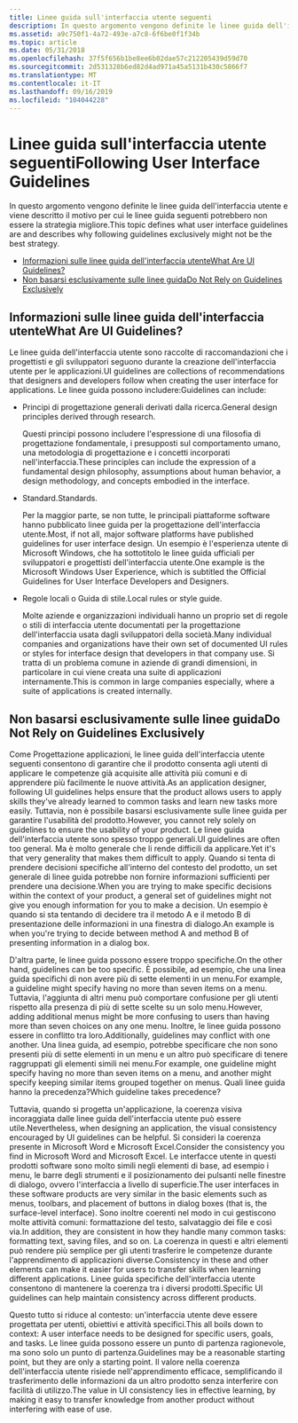 ```yaml
---
title: Linee guida sull'interfaccia utente seguenti
description: In questo argomento vengono definite le linee guida dell'interfaccia utente e viene descritto il motivo per cui le linee guida seguenti potrebbero non essere la strategia migliore.
ms.assetid: a9c750f1-4a72-493e-a7c8-6f6be0f1f34b
ms.topic: article
ms.date: 05/31/2018
ms.openlocfilehash: 37f5f656b1be8ee6b02dae57c212205439d59d70
ms.sourcegitcommit: 2d531328b6ed82d4ad971a45a5131b430c5866f7
ms.translationtype: MT
ms.contentlocale: it-IT
ms.lasthandoff: 09/16/2019
ms.locfileid: "104044228"
---
```

# <a name="following-user-interface-guidelines"></a><span data-ttu-id="067fe-103">Linee guida sull'interfaccia utente seguenti</span><span class="sxs-lookup"><span data-stu-id="067fe-103">Following User Interface Guidelines</span></span>

<span data-ttu-id="067fe-104">In questo argomento vengono definite le linee guida dell'interfaccia utente e viene descritto il motivo per cui le linee guida seguenti potrebbero non essere la strategia migliore.</span><span class="sxs-lookup"><span data-stu-id="067fe-104">This topic defines what user interface guidelines are and describes why following guidelines exclusively might not be the best strategy.</span></span>

-   [<span data-ttu-id="067fe-105">Informazioni sulle linee guida dell'interfaccia utente</span><span class="sxs-lookup"><span data-stu-id="067fe-105">What Are UI Guidelines?</span></span>](#what-are-ui-guidelines)
-   [<span data-ttu-id="067fe-106">Non basarsi esclusivamente sulle linee guida</span><span class="sxs-lookup"><span data-stu-id="067fe-106">Do Not Rely on Guidelines Exclusively</span></span>](#do-not-rely-on-guidelines-exclusively)

## <a name="what-are-ui-guidelines"></a><span data-ttu-id="067fe-107">Informazioni sulle linee guida dell'interfaccia utente</span><span class="sxs-lookup"><span data-stu-id="067fe-107">What Are UI Guidelines?</span></span>

<span data-ttu-id="067fe-108">Le linee guida dell'interfaccia utente sono raccolte di raccomandazioni che i progettisti e gli sviluppatori seguono durante la creazione dell'interfaccia utente per le applicazioni.</span><span class="sxs-lookup"><span data-stu-id="067fe-108">UI guidelines are collections of recommendations that designers and developers follow when creating the user interface for applications.</span></span> <span data-ttu-id="067fe-109">Le linee guida possono includere:</span><span class="sxs-lookup"><span data-stu-id="067fe-109">Guidelines can include:</span></span>

-   <span data-ttu-id="067fe-110">Principi di progettazione generali derivati dalla ricerca.</span><span class="sxs-lookup"><span data-stu-id="067fe-110">General design principles derived through research.</span></span>

    <span data-ttu-id="067fe-111">Questi principi possono includere l'espressione di una filosofia di progettazione fondamentale, i presupposti sul comportamento umano, una metodologia di progettazione e i concetti incorporati nell'interfaccia.</span><span class="sxs-lookup"><span data-stu-id="067fe-111">These principles can include the expression of a fundamental design philosophy, assumptions about human behavior, a design methodology, and concepts embodied in the interface.</span></span>

-   <span data-ttu-id="067fe-112">Standard.</span><span class="sxs-lookup"><span data-stu-id="067fe-112">Standards.</span></span>

    <span data-ttu-id="067fe-113">Per la maggior parte, se non tutte, le principali piattaforme software hanno pubblicato linee guida per la progettazione dell'interfaccia utente.</span><span class="sxs-lookup"><span data-stu-id="067fe-113">Most, if not all, major software platforms have published guidelines for user interface design.</span></span> <span data-ttu-id="067fe-114">Un esempio è l'esperienza utente di Microsoft Windows, che ha sottotitolo le linee guida ufficiali per sviluppatori e progettisti dell'interfaccia utente.</span><span class="sxs-lookup"><span data-stu-id="067fe-114">One example is the Microsoft Windows User Experience, which is subtitled the Official Guidelines for User Interface Developers and Designers.</span></span>

-   <span data-ttu-id="067fe-115">Regole locali o Guida di stile.</span><span class="sxs-lookup"><span data-stu-id="067fe-115">Local rules or style guide.</span></span>

    <span data-ttu-id="067fe-116">Molte aziende e organizzazioni individuali hanno un proprio set di regole o stili di interfaccia utente documentati per la progettazione dell'interfaccia usata dagli sviluppatori della società.</span><span class="sxs-lookup"><span data-stu-id="067fe-116">Many individual companies and organizations have their own set of documented UI rules or styles for interface design that developers in that company use.</span></span> <span data-ttu-id="067fe-117">Si tratta di un problema comune in aziende di grandi dimensioni, in particolare in cui viene creata una suite di applicazioni internamente.</span><span class="sxs-lookup"><span data-stu-id="067fe-117">This is common in large companies especially, where a suite of applications is created internally.</span></span>

## <a name="do-not-rely-on-guidelines-exclusively"></a><span data-ttu-id="067fe-118">Non basarsi esclusivamente sulle linee guida</span><span class="sxs-lookup"><span data-stu-id="067fe-118">Do Not Rely on Guidelines Exclusively</span></span>

<span data-ttu-id="067fe-119">Come Progettazione applicazioni, le linee guida dell'interfaccia utente seguenti consentono di garantire che il prodotto consenta agli utenti di applicare le competenze già acquisite alle attività più comuni e di apprendere più facilmente le nuove attività.</span><span class="sxs-lookup"><span data-stu-id="067fe-119">As an application designer, following UI guidelines helps ensure that the product allows users to apply skills they've already learned to common tasks and learn new tasks more easily.</span></span> <span data-ttu-id="067fe-120">Tuttavia, non è possibile basarsi esclusivamente sulle linee guida per garantire l'usabilità del prodotto.</span><span class="sxs-lookup"><span data-stu-id="067fe-120">However, you cannot rely solely on guidelines to ensure the usability of your product.</span></span> <span data-ttu-id="067fe-121">Le linee guida dell'interfaccia utente sono spesso troppo generali.</span><span class="sxs-lookup"><span data-stu-id="067fe-121">UI guidelines are often too general.</span></span> <span data-ttu-id="067fe-122">Ma è molto generale che li rende difficili da applicare.</span><span class="sxs-lookup"><span data-stu-id="067fe-122">Yet it's that very generality that makes them difficult to apply.</span></span> <span data-ttu-id="067fe-123">Quando si tenta di prendere decisioni specifiche all'interno del contesto del prodotto, un set generale di linee guida potrebbe non fornire informazioni sufficienti per prendere una decisione.</span><span class="sxs-lookup"><span data-stu-id="067fe-123">When you are trying to make specific decisions within the context of your product, a general set of guidelines might not give you enough information for you to make a decision.</span></span> <span data-ttu-id="067fe-124">Un esempio è quando si sta tentando di decidere tra il metodo A e il metodo B di presentazione delle informazioni in una finestra di dialogo.</span><span class="sxs-lookup"><span data-stu-id="067fe-124">An example is when you're trying to decide between method A and method B of presenting information in a dialog box.</span></span>

<span data-ttu-id="067fe-125">D'altra parte, le linee guida possono essere troppo specifiche.</span><span class="sxs-lookup"><span data-stu-id="067fe-125">On the other hand, guidelines can be too specific.</span></span> <span data-ttu-id="067fe-126">È possibile, ad esempio, che una linea guida specifichi di non avere più di sette elementi in un menu.</span><span class="sxs-lookup"><span data-stu-id="067fe-126">For example, a guideline might specify having no more than seven items on a menu.</span></span> <span data-ttu-id="067fe-127">Tuttavia, l'aggiunta di altri menu può comportare confusione per gli utenti rispetto alla presenza di più di sette scelte su un solo menu.</span><span class="sxs-lookup"><span data-stu-id="067fe-127">However, adding additional menus might be more confusing to users than having more than seven choices on any one menu.</span></span> <span data-ttu-id="067fe-128">Inoltre, le linee guida possono essere in conflitto tra loro.</span><span class="sxs-lookup"><span data-stu-id="067fe-128">Additionally, guidelines may conflict with one another.</span></span> <span data-ttu-id="067fe-129">Una linea guida, ad esempio, potrebbe specificare che non sono presenti più di sette elementi in un menu e un altro può specificare di tenere raggruppati gli elementi simili nei menu.</span><span class="sxs-lookup"><span data-stu-id="067fe-129">For example, one guideline might specify having no more than seven items on a menu, and another might specify keeping similar items grouped together on menus.</span></span> <span data-ttu-id="067fe-130">Quali linee guida hanno la precedenza?</span><span class="sxs-lookup"><span data-stu-id="067fe-130">Which guideline takes precedence?</span></span>

<span data-ttu-id="067fe-131">Tuttavia, quando si progetta un'applicazione, la coerenza visiva incoraggiata dalle linee guida dell'interfaccia utente può essere utile.</span><span class="sxs-lookup"><span data-stu-id="067fe-131">Nevertheless, when designing an application, the visual consistency encouraged by UI guidelines can be helpful.</span></span> <span data-ttu-id="067fe-132">Si consideri la coerenza presente in Microsoft Word e Microsoft Excel.</span><span class="sxs-lookup"><span data-stu-id="067fe-132">Consider the consistency you find in Microsoft Word and Microsoft Excel.</span></span> <span data-ttu-id="067fe-133">Le interfacce utente in questi prodotti software sono molto simili negli elementi di base, ad esempio i menu, le barre degli strumenti e il posizionamento dei pulsanti nelle finestre di dialogo, ovvero l'interfaccia a livello di superficie.</span><span class="sxs-lookup"><span data-stu-id="067fe-133">The user interfaces in these software products are very similar in the basic elements such as menus, toolbars, and placement of buttons in dialog boxes (that is, the surface-level interface).</span></span> <span data-ttu-id="067fe-134">Sono inoltre coerenti nel modo in cui gestiscono molte attività comuni: formattazione del testo, salvataggio dei file e così via.</span><span class="sxs-lookup"><span data-stu-id="067fe-134">In addition, they are consistent in how they handle many common tasks: formatting text, saving files, and so on.</span></span> <span data-ttu-id="067fe-135">La coerenza in questi e altri elementi può rendere più semplice per gli utenti trasferire le competenze durante l'apprendimento di applicazioni diverse.</span><span class="sxs-lookup"><span data-stu-id="067fe-135">Consistency in these and other elements can make it easier for users to transfer skills when learning different applications.</span></span> <span data-ttu-id="067fe-136">Linee guida specifiche dell'interfaccia utente consentono di mantenere la coerenza tra i diversi prodotti.</span><span class="sxs-lookup"><span data-stu-id="067fe-136">Specific UI guidelines can help maintain consistency across different products.</span></span>

<span data-ttu-id="067fe-137">Questo tutto si riduce al contesto: un'interfaccia utente deve essere progettata per utenti, obiettivi e attività specifici.</span><span class="sxs-lookup"><span data-stu-id="067fe-137">This all boils down to context: A user interface needs to be designed for specific users, goals, and tasks.</span></span> <span data-ttu-id="067fe-138">Le linee guida possono essere un punto di partenza ragionevole, ma sono solo un punto di partenza.</span><span class="sxs-lookup"><span data-stu-id="067fe-138">Guidelines may be a reasonable starting point, but they are only a starting point.</span></span> <span data-ttu-id="067fe-139">Il valore nella coerenza dell'interfaccia utente risiede nell'apprendimento efficace, semplificando il trasferimento delle informazioni da un altro prodotto senza interferire con facilità di utilizzo.</span><span class="sxs-lookup"><span data-stu-id="067fe-139">The value in UI consistency lies in effective learning, by making it easy to transfer knowledge from another product without interfering with ease of use.</span></span>

 

 




